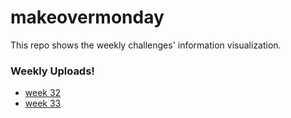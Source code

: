# makeovermonday
This repo shows the weekly challenges' information visualization.

### Weekly Uploads!

- [week 32](https://github.com/npaganini/infovis/blob/master/makeovermonday/Screen%20Shot%202019-08-13%20at%2012.11.07.png)
- [week 33](https://github.com/npaganini/infovis/blob/master/makeovermonday/Screen%20Shot%202019-08-20%20at%2010.57.06.png)


